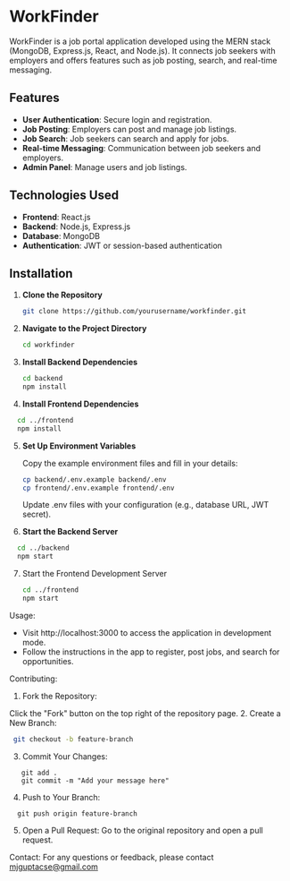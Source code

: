 # WorkFinder

WorkFinder is a job portal application developed using the MERN stack (MongoDB, Express.js, React, and Node.js). It connects job seekers with employers and offers features such as job posting, search, and real-time messaging.

## Features
- **User Authentication**: Secure login and registration.
- **Job Posting**: Employers can post and manage job listings.
- **Job Search**: Job seekers can search and apply for jobs.
- **Real-time Messaging**: Communication between job seekers and employers.
- **Admin Panel**: Manage users and job listings.

## Technologies Used

- **Frontend**: React.js
- **Backend**: Node.js, Express.js
- **Database**: MongoDB
- **Authentication**: JWT or session-based authentication

## Installation

1. **Clone the Repository**

   ```bash
   git clone https://github.com/yourusername/workfinder.git
2. **Navigate to the Project Directory**

   ```bash
   cd workfinder
   ```
3. **Install Backend Dependencies**
    ```bash
    cd backend
   npm install
    ```

4. **Install Frontend Dependencies**
 ```bash
   cd ../frontend
   npm install
```
5. **Set Up Environment Variables**
   
   Copy the example environment files and fill in your details:
    ```bash
   cp backend/.env.example backend/.env
   cp frontend/.env.example frontend/.env
    ```
   Update .env files with your configuration (e.g., database URL, JWT secret).


6. **Start the Backend Server**
 ```bash
   cd ../backend
   npm start
```

7. Start the Frontend Development Server
   ```bash
   cd ../frontend
   npm start
   ```

Usage:
- Visit http://localhost:3000 to access the application in development mode.
- Follow the instructions in the app to register, post jobs, and search for opportunities.

Contributing:
1. Fork the Repository:

 Click the "Fork" button on the top right of the repository page.
2. Create a New Branch:
  ```bash
   git checkout -b feature-branch
   ```
3. Commit Your Changes:
```
   git add .
   git commit -m "Add your message here"
```
4. Push to Your Branch:
 ```
   git push origin feature-branch
   ```
5. Open a Pull Request: Go to the original repository and open a pull request.


Contact:
For any questions or feedback, please contact mjguptacse@gmail.com
